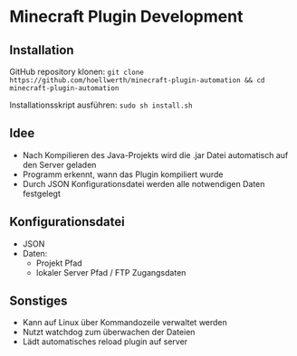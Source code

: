# Minecraft Plugin Development

## Installation

GitHub repository klonen:
```git clone https://github.com/hoellwerth/minecraft-plugin-automation && cd minecraft-plugin-automation```

Installationsskript ausführen:
```sudo sh install.sh```

## Idee

- Nach Kompilieren des Java-Projekts wird die .jar Datei automatisch auf den Server geladen
- Programm erkennt, wann das Plugin kompiliert wurde
- Durch JSON Konfigurationsdatei werden alle notwendigen Daten festgelegt

## Konfigurationsdatei

- JSON
- Daten:
    - Projekt Pfad
    - lokaler Server Pfad / FTP Zugangsdaten

## Sonstiges

- Kann auf Linux über Kommandozeile verwaltet werden
- Nutzt watchdog zum überwachen der Dateien
- Lädt automatisches reload plugin auf server
